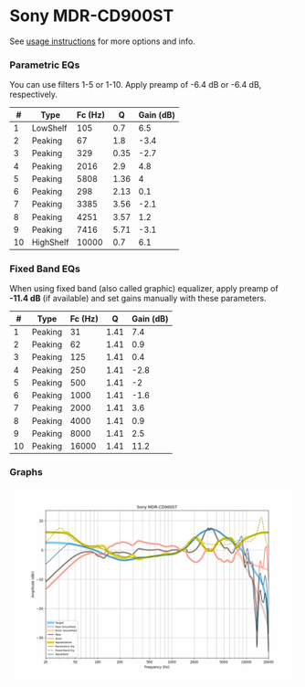 # Sony MDR-CD900ST
See [usage instructions](https://github.com/jaakkopasanen/AutoEq#usage) for more options and info.

### Parametric EQs
You can use filters 1-5 or 1-10. Apply preamp of -6.4 dB or -6.4 dB, respectively.

|   # | Type      |   Fc (Hz) |    Q |   Gain (dB) |
|-----|-----------|-----------|------|-------------|
|   1 | LowShelf  |       105 | 0.7  |         6.5 |
|   2 | Peaking   |        67 | 1.8  |        -3.4 |
|   3 | Peaking   |       329 | 0.35 |        -2.7 |
|   4 | Peaking   |      2016 | 2.9  |         4.8 |
|   5 | Peaking   |      5808 | 1.36 |         4   |
|   6 | Peaking   |       298 | 2.13 |         0.1 |
|   7 | Peaking   |      3385 | 3.56 |        -2.1 |
|   8 | Peaking   |      4251 | 3.57 |         1.2 |
|   9 | Peaking   |      7416 | 5.71 |        -3.1 |
|  10 | HighShelf |     10000 | 0.7  |         6.1 |

### Fixed Band EQs
When using fixed band (also called graphic) equalizer, apply preamp of **-11.4 dB** (if available) and set gains manually with these parameters.

|   # | Type    |   Fc (Hz) |    Q |   Gain (dB) |
|-----|---------|-----------|------|-------------|
|   1 | Peaking |        31 | 1.41 |         7.4 |
|   2 | Peaking |        62 | 1.41 |         0.9 |
|   3 | Peaking |       125 | 1.41 |         0.4 |
|   4 | Peaking |       250 | 1.41 |        -2.8 |
|   5 | Peaking |       500 | 1.41 |        -2   |
|   6 | Peaking |      1000 | 1.41 |        -1.6 |
|   7 | Peaking |      2000 | 1.41 |         3.6 |
|   8 | Peaking |      4000 | 1.41 |         0.9 |
|   9 | Peaking |      8000 | 1.41 |         2.5 |
|  10 | Peaking |     16000 | 1.41 |        11.2 |

### Graphs
![](./Sony%20MDR-CD900ST.png)
